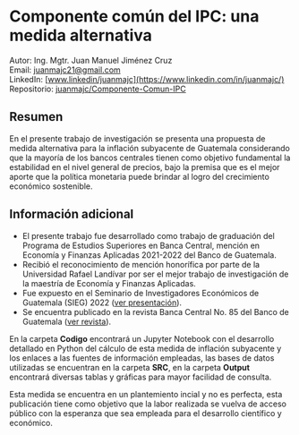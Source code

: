 # Componente común del IPC: una medida alternativa

Autor: Ing. Mgtr. Juan Manuel Jiménez Cruz  
Email: <juanmajc21@gmail.com>  
LinkedIn: [www.linkedin/juanmajc](https://www.linkedin.com/in/juanmajc/)  
Repositorio: [juanmajc/Componente-Comun-IPC](https://github.com/juanmajc/Componente-Comun-IPC)


## Resumen

En el presente trabajo de investigación se presenta una propuesta de medida alternativa para la inflación subyacente de Guatemala considerando que la mayoría de los bancos centrales tienen como objetivo fundamental la estabilidad en el nivel general de precios, bajo la premisa que es el mejor aporte que la política monetaria puede brindar al logro del crecimiento económico sostenible.

## Información adicional

* El presente trabajo fue desarrollado como trabajo de graduación del Programa de Estudios Superiores en Banca Central, mención en Economía y Finanzas Aplicadas 2021-2022 del Banco de Guatemala.
* Recibió el reconocimiento de mención honorífica por parte de la Universidad Rafael Landívar por ser el mejor trabajo de investigación de la maestría de Economía y Finanzas Aplicadas.
* Fue expuesto en el Seminario de Investigadores Económicos de Guatemala (SIEG) 2022 ([ver presentación](https://www.banguat.gob.gt/sites/default/files/banguat/Publica/SIEG/componente.pdf)).
* Se encuentra publicado en la revista Banca Central No. 85 del Banco de Guatemala ([ver revista](http://www.banguat.gob.gt/es/page/banca-central-0)).

En la carpeta **Codigo** encontrará un Jupyter Notebook con el desarrollo detallado en Python del cálculo de esta medida de inflación subyacente y los enlaces a las fuentes de información empleadas, las bases de datos utilizadas se encuentran en la carpeta **SRC**, en la carpeta **Output** encontrará diversas tablas y gráficas para mayor facilidad de consulta.

Esta medida se encuentra en un plantemiento incial y no es perfecta, esta publicación tiene como objetivo que la labor realizada se vuelva de acceso público con la esperanza que sea empleada para el desarrollo científico y económico.